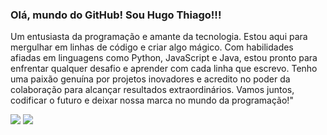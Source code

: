 ### Olá, mundo do GitHub! Sou **Hugo Thiago!!!**

Um entusiasta da programação e amante da tecnologia. Estou aqui para mergulhar em linhas de código e criar algo mágico. Com habilidades afiadas
em linguagens como Python, JavaScript e Java, estou pronto para enfrentar qualquer desafio e aprender com cada linha que escrevo. Tenho uma
paixão genuína por projetos inovadores e acredito no poder da colaboração para alcançar resultados extraordinários. Vamos juntos, codificar o
futuro e deixar nossa marca no mundo da programação!" 


<img src="https://cdn.jsdelivr.net/gh/devicons/devicon/icons/csharp/csharp-original.svg" />
<img src="https://cdn.jsdelivr.net/gh/devicons/devicon/icons/mysql/mysql-original.svg" />
<link rel="stylesheet" alt="hugo-py" href="https://cdn.jsdelivr.net/gh/devicons/devicon@v2.15.1/devicon.min.css">
<link rel="stylesheet" alt="hugo-php" href="https://cdn.jsdelivr.net/gh/devicons/devicon@v2.15.1/devicon.min.css">

